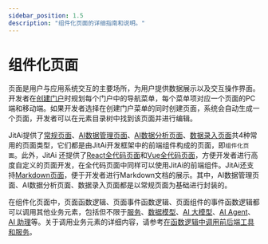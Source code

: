 ```yaml
---
sidebar_position: 1.5
description: "组件化页面的详细指南和说明。"
---
```

# 组件化页面

页面是用户与应用系统交互的主要场所，为用户提供数据展示以及交互操作界面。开发者在[创建门户](/docs/devguide/shell-and-page/portal-navigation-design)时规划每个门户中的导航菜单，每个菜单项对应一个页面的PC端和移动端。如果开发者选择在创建门户菜单的同时创建页面，系统会自动生成一个页面，开发者可以在元素目录树中找到该页面并进行编辑。

JitAi提供了[常规页面](/docs/devguide/shell-and-page/generic-page)、[AI数据管理页面](/docs/devguide/shell-and-page/ai-data-management-page)、[AI数据分析页面](/docs/devguide/shell-and-page/ai-data-analysis-page)、[数据录入页面](/docs/devguide/shell-and-page/data-entry-page)共4种常用的页面类型，它们都是由JitAi开发框架中的前端组件构成的页面，即`组件化页面`。此外，JitAi 还提供了[React全代码页面](/docs/devguide/shell-and-page/full-code-page-development#creating-react-full-code-pages)和[Vue全代码页面](/docs/devguide/shell-and-page/full-code-page-development#creating-vue-full-code-pages)，方便开发者进行高度自定义的页面开发，在全代码页面中同样可以使用JitAi的前端组件。JitAi还支持[Markdown页面](/docs/devguide/shell-and-page/markdown-page)，便于开发者进行Markdown文档的展示。其中，AI数据管理页面、AI数据分析页面、数据录入页面都是以常规页面为基础进行封装的。

在组件化页面中，页面函数逻辑、页面事件函数逻辑、页面组件的事件函数逻辑都可以调用其他业务元素，包括但不限于[服务](/docs/devguide/business-logic-development/creating-service-elements)、[数据模型](/docs/devguide/data-modeling)、[AI 大模型](/docs/devguide/ai-llm/create-ai-llm)、[AI Agent](/docs/devguide/ai-agent/create-ai-agent)、[AI 助理](/docs/devguide/ai-assistant/create-ai-assistant)等。关于调用业务元素的详细内容，请参考[在函数逻辑中调用前后端工具和服务](/docs/devguide/calling-business-elements-in-pages)。
